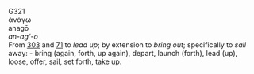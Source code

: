 <body>
  <p>G321<br>  ἀνάγω  <br> anagō  <br><i>an-ag‘-o </i><br>From <a href="g0303.htm">303</a> and <a href="g0071.htm">71</a>  to <i>lead</i> <i>up</i>; by extension to <i>bring</i> <i>out</i>; specifically to <i>sail</i> away: - bring (again, forth, up again), depart, launch (forth), lead (up), loose, offer, sail, set forth, take up.<br></p>
 </body>
